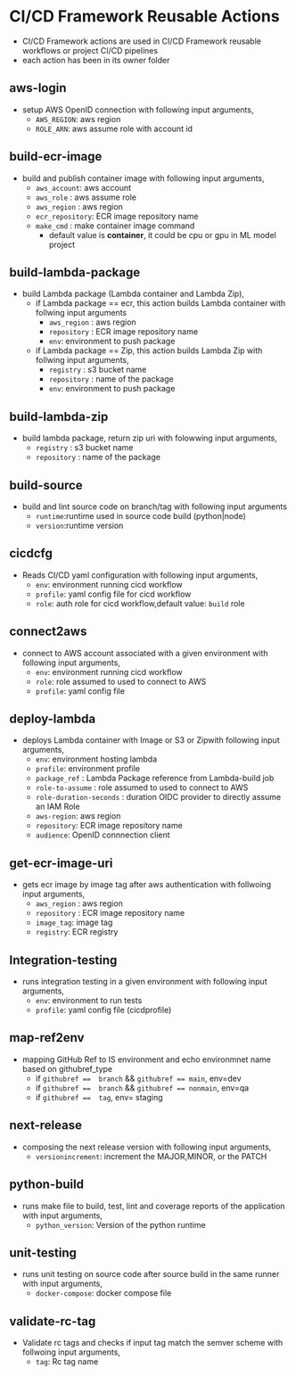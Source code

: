 # CI/CD Framework Reusable Actions
- CI/CD Framework actions are used in CI/CD Framework reusable workflows or project CI/CD pipelines
- each action has been in its owner folder

## aws-login
- setup AWS OpenID connection with following input arguments,
    - `AWS_REGION`: aws region 
    - `ROLE_ARN`:  aws assume role with account id

## build-ecr-image
- build and publish container image with following input arguments,
    - `aws_account`: aws account
    - `aws_role` : aws assume role
    - `aws_region` : aws region  
    - `ecr_repository`: ECR image repository name
    - `make_cmd` : make container image command
        - default value is **container**, it could be cpu or gpu in ML model project

## build-lambda-package
- build Lambda package (Lambda container and Lambda Zip),
    - if Lambda package == ecr, this action builds Lambda container with follwing input arguments
        - `aws_region` : aws region 
        - `repository` : ECR image repository name
        - `env`: environment to push package
    - if Lambda package == Zip, this action builds Lambda Zip with follwing input arguments,
        - `registry` : s3 bucket name
        - `repository` : name of the package
        - `env`: environment to push package

## build-lambda-zip
- build lambda package, return zip uri with folowwing input arguments,
    - `registry` : s3 bucket name
    - `repository` : name of the package

## build-source
- build and lint source code on branch/tag with following input arguments
    - `runtime`:runtime used in source code build (python|node)
    - `version`:runtime version  

## cicdcfg
-  Reads CI/CD yaml configuration with following input arguments,
    - `env`: environment running cicd workflow
    - `profile`: yaml config file for cicd workflow
    - `role`: auth role for cicd workflow,default value: `build` role

## connect2aws
- connect to AWS account associated with a given environment with following input arguments,
    - `env`: environment running cicd workflow
    - `role`: role assumed to used to connect to AWS
    - `profile`: yaml config file 

## deploy-lambda
-  deploys Lambda container with Image or S3 or Zipwith following input arguments,
    - `env`: environment hosting lambda
    - `profile`: environment profile
    - `package_ref` : Lambda Package reference from Lambda-build job
    - `role-to-assume` : role assumed to used to connect to AWS
    - `role-duration-seconds` : duration OIDC provider to directly assume an IAM Role
    - `aws-region`: aws region
    - `repository`: ECR image repository name
    - `audience`: OpenID connnection client 

## get-ecr-image-uri
- gets ecr image by image tag after aws authentication with follwoing input arguments,
    - `aws_region` : aws region 
    - `repository` : ECR image repository name
    - `image_tag`: image tag
    - `registry`: ECR registry

## Integration-testing
- runs integration testing in a given environment with following input arguments,
    - `env`: environment to run tests
    - `profile`: yaml config file (cicdprofile)

## map-ref2env
- mapping GitHub Ref to IS environment and echo environmnet name based on githubref_type
    - if `githubref ==  branch` && `githubref == main`, env=dev
    - if `githubref ==  branch` && `githubref == nonmain`, env=qa
    - if `githubref ==  tag`, env= staging

## next-release
- composing the next release version with following input arguments,
    - `versionincrement`: increment the MAJOR,MINOR, or the PATCH

## python-build
- runs make file to build, test, lint and coverage reports of the application with input arguments,
    - `python_version`: Version of the python runtime

## unit-testing
- runs unit testing on source code after source build in the same runner with input arguments,
    - `docker-compose`: docker compose file

## validate-rc-tag
- Validate rc tags and checks if input tag match the semver scheme with follwoing input arguments,
    - `tag`: Rc tag name   

